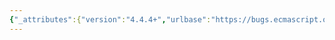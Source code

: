 ```yaml
---
{"_attributes":{"version":"4.4.4+","urlbase":"https://bugs.ecmascript.org/","maintainer":"dherman@mozilla.com"},"bug":{"bug_id":1355,"creation_ts":"2013-03-19 06:22:00 -0700","short_desc":"missing sections between 8.3.15 and 8.3.19","delta_ts":"2013-05-14 18:13:35 -0700","product":"Draft for 6th Edition","component":"editorial issue","version":"Rev 14: March 8, 2013 Draft","rep_platform":"All","op_sys":"All","bug_status":"RESOLVED","resolution":"FIXED","priority":"Normal","bug_severity":"normal","everconfirmed":true,"reporter":{"uid":"samth","name":"Sam Tobin-Hochstadt [:samth]"},"assigned_to":{"uid":"allen","name":"Allen Wirfs-Brock"},"long_desc":[{"commentid":3501,"comment_count":0,"who":{"uid":"samth","name":"Sam Tobin-Hochstadt [:samth]"},"bug_when":"2013-03-19 06:22:20 -0700","thetext":"There are no sections between 8.3.15 and 8.3.19.4, at least in the PDF version."},{"commentid":3757,"comment_count":1,"who":{"uid":"allen","name":"Allen Wirfs-Brock"},"bug_when":"2013-05-12 14:11:10 -0700","thetext":"fixed in rev15 editor's draft."},{"commentid":3925,"comment_count":2,"who":{"uid":"allen","name":"Allen Wirfs-Brock"},"bug_when":"2013-05-14 18:13:35 -0700","thetext":"resolved in rev 15, May 14, 2013 draft"}]}}
---
```


